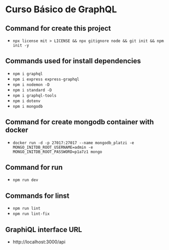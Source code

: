 # Curso Básico de GraphQL

## Command for create this project
- `npx license mit > LICENSE && npx gitignore node && git init && npm init -y`

## Commands used for install dependencies
- `npm i graphql`
- `npm i express express-graphql`
- `npm i nodemon -D`
- `npm i standard -D`
- `npm i graphql-tools`
- `npm i dotenv`
- `npm i mongodb`

## Command for create mongodb container with docker
- `docker run -d -p 27017:27017 --name mongodb_platzi -e MONGO_INITDB_ROOT_USERNAME=admin -e MONGO_INITDB_ROOT_PASSWORD=p1a7z1 mongo`

## Command for run
- `npm run dev`

## Commands for linst
- `npm run lint`
- `npm run lint-fix`

## GraphiQL interface URL
- http://localhost:3000/api
